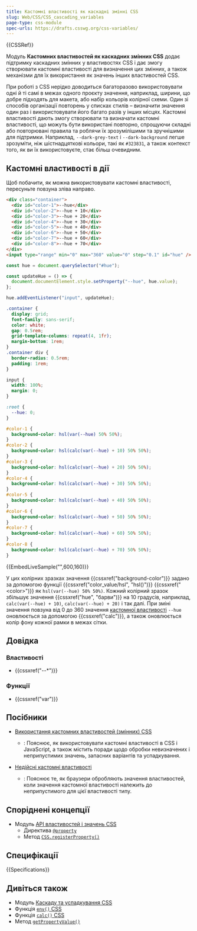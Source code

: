 ```yaml
---
title: Кастомні властивості як каскадні змінні CSS
slug: Web/CSS/CSS_cascading_variables
page-type: css-module
spec-urls: https://drafts.csswg.org/css-variables/
---
```


{{CSSRef}}

Модуль **Кастомних властивостей як каскадних змінних CSS** додає підтримку каскадних змінних у властивостях CSS і дає змогу створювати кастомні властивості для визначення цих змінних, а також механізми для їх використання як значень інших властивостей CSS.

При роботі з CSS нерідко доводиться багаторазово використовувати одні й ті самі в межах одного проєкту значення, наприклад, ширини, що добре підходять для макета, або набір кольорів колірної схеми.
Один зі способів організації повторень у списках стилів – визначити значення один раз і використовувати його багато разів у інших місцях.
Кастомні властивості дають змогу створювати та визначати кастомні властивості, що можуть бути використані повторно, спрощуючи складні або повторювані правила та роблячи їх зрозумілішими та зручнішими для підтримки.
Наприклад, `--dark-grey-text` і `--dark-background` легше зрозуміти, ніж шістнадцяткові кольори, такі як `#323831`, а також контекст того, як ви їх використовуєте, стає більш очевидним.

## Кастомні властивості в дії

Щоб побачити, як можна використовувати кастомні властивості, пересуньте повзуна зліва направо.

```html hidden
<div class="container">
  <div id="color-1">--hue</div>
  <div id="color-2">--hue + 10</div>
  <div id="color-3">--hue + 20</div>
  <div id="color-4">--hue + 30</div>
  <div id="color-5">--hue + 40</div>
  <div id="color-6">--hue + 50</div>
  <div id="color-7">--hue + 60</div>
  <div id="color-8">--hue + 70</div>
</div>
<input type="range" min="0" max="360" value="0" step="0.1" id="hue" />
```

```js hidden
const hue = document.querySelector("#hue");

const updateHue = () => {
  document.documentElement.style.setProperty("--hue", hue.value);
};

hue.addEventListener("input", updateHue);
```

```css hidden
.container {
  display: grid;
  font-family: sans-serif;
  color: white;
  gap: 0.5rem;
  grid-template-columns: repeat(4, 1fr);
  margin-bottom: 1rem;
}
.container div {
  border-radius: 0.5rem;
  padding: 1rem;
}

input {
  width: 100%;
  margin: 0;
}

:root {
  --hue: 0;
}

#color-1 {
  background-color: hsl(var(--hue) 50% 50%);
}
#color-2 {
  background-color: hsl(calc(var(--hue) + 10) 50% 50%);
}
#color-3 {
  background-color: hsl(calc(var(--hue) + 20) 50% 50%);
}
#color-4 {
  background-color: hsl(calc(var(--hue) + 30) 50% 50%);
}
#color-5 {
  background-color: hsl(calc(var(--hue) + 40) 50% 50%);
}
#color-6 {
  background-color: hsl(calc(var(--hue) + 50) 50% 50%);
}
#color-7 {
  background-color: hsl(calc(var(--hue) + 60) 50% 50%);
}
#color-8 {
  background-color: hsl(calc(var(--hue) + 70) 50% 50%);
}
```

{{EmbedLiveSample("",600,160)}}

У цих колірних зразках значення {{cssxref("background-color")}} задано за допомогою функції {{cssxref("color_value/hsl", "hsl()")}} {{cssxref("&lt;color&gt;")}} як `hsl(var(--hue) 50% 50%)`.
Кожний колірний зразок збільшує значення {{cssxref("hue", "барви")}} на 10 градусів, наприклад, `calc(var(--hue) + 10)`, `calc(var(--hue) + 20)` і так далі.
При зміні значення повзуна від 0 до 360 значення [кастомної властивості](/uk/docs/Web/CSS/--*) `--hue` оновлюється за допомогою {{cssxref("calc")}}, а також оновлюється колір фону кожної рамки в межах сітки.

## Довідка

### Властивості

- {{cssxref("--*")}}

### Функції

- {{cssxref("var")}}

## Посібники

- [Використання кастомних властивостей (змінних) CSS](/uk/docs/Web/CSS/Using_CSS_custom_properties)

  - : Пояснює, як використовувати кастомні властивості в CSS і JavaScript, а також містить поради щодо обробки невизначених і неприпустимих значень, запасних варіантів та успадкування.

- [Недійсні кастомні властивості](/uk/docs/Web/CSS/CSS_syntax/Error_handling#nediisni-kastomni-vlastyvosti)
  - : Пояснює те, як браузери обробляють значення властивостей, коли значення кастомної властивості належить до неприпустимого для цієї властивості типу.

## Споріднені концепції

- Модуль [API властивостей і значень CSS](/uk/docs/Web/CSS/CSS_properties_and_values_API)
  - Директива [`@property`](/uk/docs/Web/CSS/@property)
  - Метод [`CSS.registerProperty()`](/uk/docs/Web/API/CSS/registerProperty_static)

## Специфікації

{{Specifications}}

## Дивіться також

- Модуль [Каскаду та успадкування CSS](/uk/docs/Web/CSS/CSS_cascade)
- Функція [`env()` CSS](/uk/docs/Web/CSS/env)
- Функція [`calc()` CSS](/uk/docs/Web/CSS/calc)
- Метод [`getPropertyValue()`](/uk/docs/Web/API/CSSStyleDeclaration/getPropertyValue)
